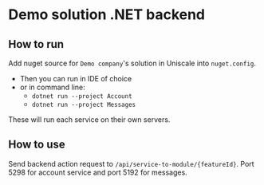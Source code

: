 # Demo solution .NET backend

## How to run

Add nuget source for `Demo company`'s solution in Uniscale into `nuget.config`.

 - Then you can run in IDE of choice
 - or in command line:
   - `dotnet run --project Account`
   - `dotnet run --project Messages`

These will run each service on their own servers.

## How to use

Send backend action request to `/api/service-to-module/{featureId}`. Port 5298 for account service and port 5192 for messages.
